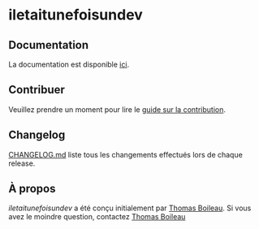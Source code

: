 # iletaitunefoisundev

## Documentation
La documentation est disponible [ici](/docs/index.md).

## Contribuer
Veuillez prendre un moment pour lire le [guide sur la contribution](/CONTRIBUTING.md).

## Changelog
[CHANGELOG.md](/CHANGELOG.md) liste tous les changements effectués lors de chaque release.

## À propos
*iletaitunefoisundev* a été conçu initialement par [Thomas Boileau](https://github.com/TBoileau). Si vous avez le moindre question, contactez [Thomas Boileau](mailto:t-boileau@email.com?subject=[Github]%20iletaitunefoisundev)
